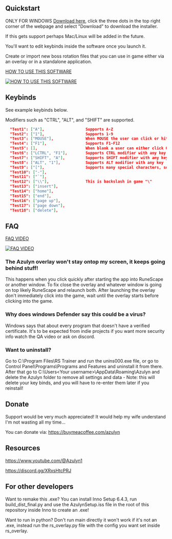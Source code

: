 ## Quickstart
ONLY FOR WINDOWS 
[Download here](https://github.com/blueboy4g/RS_Trainer/blob/main/Output/AzulynSetup.exe), click the three dots in the top right corner of the webpage and select "Download" to download the installer.

If this gets support perhaps Mac/Linux will be added in the future.

You'll want to edit keybinds inside the software once you launch it.

Create or import new boss rotation files that you can use in game either via an overlay or in a standalone application.

[HOW TO USE THIS SOFTWARE](https://youtu.be/DbwiqWMt4tI)


[![HOW TO USE THIS SOFTWARE](http://img.youtube.com/vi/DbwiqWMt4tI/0.jpg)](https://youtu.be/DbwiqWMt4tI)

## Keybinds
See example keybinds below.

Modifiers such as "CTRL", "ALT", and "SHIFT" are supported.
```json
  "Test1": ["A"],                  Supports A-Z
  "Test2": ["1"],                  Supports 1-9
  "Test3": ["MOUSE"],              When MOUSE the user can click or hit spacebar
  "Test4": ["F1"],                 Supports F1-F12
  "Test5": [],                     When blank a user can either click OR hit spacebar
  "Test6": ["LCTRL", "F1"],        Supports CTRL modifier with any key
  "Test7": ["SHIFT", "A"],         Supports SHIFT modifier with any key
  "Test8": ["ALT", "1"],           Supports ALT modifier with any key
  "Test9": ["["],                  Supports many special characters, some seen below
  "Test10": ["-"],                 
  "Test11": ["`"],                
  "Test12": ["\\"],                This is backslash in game "\"
  "Test13": ["insert"],
  "Test14": ["home"],
  "Test15": ["end"],
  "Test16": ["page up"],
  "Test17": ["page down"],
  "Test18": ["delete"],


```

## FAQ

[FAQ VIDEO](https://youtu.be/AmuDzXJdMcA)


[![FAQ VIDEO](http://img.youtube.com/vi/AmuDzXJdMcA/0.jpg)](https://youtu.be/AmuDzXJdMcA)

### The Azulyn overlay won't stay ontop my screen, it keeps going behind stuff!
This happens when you click quickly after starting the app into RuneScape or another window. To fix close the overlay and whatever window is going on top likely RuneScape and relaunch both. After launching the overlay don't immediately click into the game, wait until the overlay starts before clicking into the game.

### Why does windows Defender say this could be a virus? 
Windows says that about every program that doesn't have a verified certificate. It's to be expected from indie projects if you want more security info watch the QA video or ask on discord.

### Want to uninstall?
Go to C:\Program Files\RS Trainer and run the unins000.exe file, or go to Control Panel\Programs\Programs and Features and uninstall it from there.
After that go to C:\Users\<Your username>\AppData\Roaming\Azulyn and delete the Azulyn folder to remove all settings and data - Note: this will delete your key binds, and you will have to re-enter them later if you reinstall!

## Donate
Support would be very much appreciated! It would help my wife understand I'm not wasting all my time...  

You can donate via: https://buymeacoffee.com/azulyn


## Resources
https://www.youtube.com/@Azulyn1

https://discord.gg/XRxsHtcPRJ

## For other developers
Want to remake this .exe? You can install Inno Setup 6.4.3, run build_dist_final.py and use the AzulynSetup.iss file in the root of this repository inside Inno to create an .exe!

Want to run in python? Don't run main directly it won't work if it's not an .exe, instead run the rs_overlay.py file with the config you want set inside rs_overlay.
